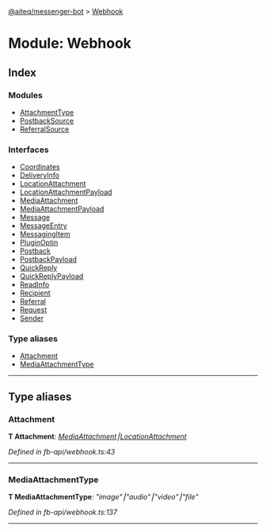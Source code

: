 [@aiteq/messenger-bot](../README.md) > [Webhook](../modules/webhook.md)



# Module: Webhook

## Index

### Modules

* [AttachmentType](webhook.attachmenttype.md)
* [PostbackSource](webhook.postbacksource.md)
* [ReferralSource](webhook.referralsource.md)


### Interfaces

* [Coordinates](../interfaces/webhook.coordinates.md)
* [DeliveryInfo](../interfaces/webhook.deliveryinfo.md)
* [LocationAttachment](../interfaces/webhook.locationattachment.md)
* [LocationAttachmentPayload](../interfaces/webhook.locationattachmentpayload.md)
* [MediaAttachment](../interfaces/webhook.mediaattachment.md)
* [MediaAttachmentPayload](../interfaces/webhook.mediaattachmentpayload.md)
* [Message](../interfaces/webhook.message.md)
* [MessageEntry](../interfaces/webhook.messageentry.md)
* [MessagingItem](../interfaces/webhook.messagingitem.md)
* [PluginOptin](../interfaces/webhook.pluginoptin.md)
* [Postback](../interfaces/webhook.postback.md)
* [PostbackPayload](../interfaces/webhook.postbackpayload.md)
* [QuickReply](../interfaces/webhook.quickreply.md)
* [QuickReplyPayload](../interfaces/webhook.quickreplypayload.md)
* [ReadInfo](../interfaces/webhook.readinfo.md)
* [Recipient](../interfaces/webhook.recipient.md)
* [Referral](../interfaces/webhook.referral.md)
* [Request](../interfaces/webhook.request.md)
* [Sender](../interfaces/webhook.sender.md)


### Type aliases

* [Attachment](webhook.md#attachment)
* [MediaAttachmentType](webhook.md#mediaattachmenttype)



---
## Type aliases
<a id="attachment"></a>

###  Attachment

**Τ Attachment**:  *[MediaAttachment](../interfaces/webhook.mediaattachment.md)⎮[LocationAttachment](../interfaces/webhook.locationattachment.md)* 

*Defined in fb-api/webhook.ts:43*





___

<a id="mediaattachmenttype"></a>

###  MediaAttachmentType

**Τ MediaAttachmentType**:  *"image"⎮"audio"⎮"video"⎮"file"* 

*Defined in fb-api/webhook.ts:137*





___


